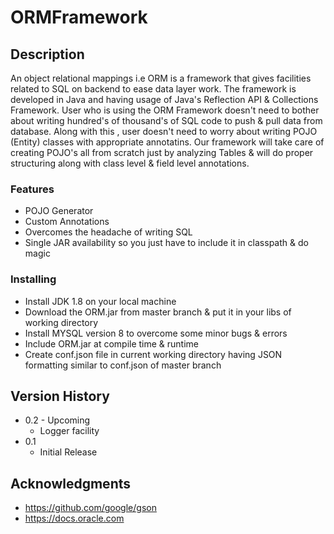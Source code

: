 # ORMFramework

## Description
An object relational mappings i.e ORM is a framework that gives facilities related to SQL on backend to ease data layer work. The framework is developed in Java and
having usage of Java's Reflection API & Collections Framework. User who is using the ORM Framework doesn't need to bother about writing hundred's of thousand's of SQL 
code to push & pull data from database. Along with this , user doesn't need to worry about writing POJO (Entity) classes with appropriate annotatins. Our framework will
take care of creating POJO's all from scratch just by analyzing Tables & will do proper structuring along with class level & field level annotations.

### Features
* POJO Generator
* Custom Annotations
* Overcomes the headache of writing SQL
* Single JAR availability so you just have to include it in classpath & do magic

### Installing

* Install JDK 1.8 on your local machine
* Download the ORM.jar from master branch & put it in your libs of working directory
* Install MYSQL version 8 to overcome some minor bugs & errors
* Include ORM.jar at compile time & runtime
* Create conf.json file in current working directory having JSON formatting similar to conf.json of master branch

## Version History
* 0.2 - Upcoming
    * Logger facility
* 0.1
    * Initial Release

## Acknowledgments

* https://github.com/google/gson
* https://docs.oracle.com
